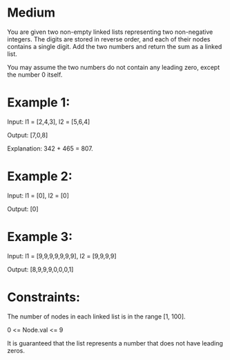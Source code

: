 # Medium

You are given two non-empty linked lists representing two non-negative integers. The digits are stored in reverse order, and each of their nodes contains a single digit. Add the two numbers and return the sum as a linked list.

You may assume the two numbers do not contain any leading zero, except the number 0 itself.

# Example 1:

Input: l1 = [2,4,3], l2 = [5,6,4]

Output: [7,0,8]

Explanation: 342 + 465 = 807.

# Example 2:

Input: l1 = [0], l2 = [0]

Output: [0]

# Example 3:

Input: l1 = [9,9,9,9,9,9,9], l2 = [9,9,9,9]

Output: [8,9,9,9,0,0,0,1] 

# Constraints:

The number of nodes in each linked list is in the range [1, 100].

0 <= Node.val <= 9

It is guaranteed that the list represents a number that does not have leading zeros.
